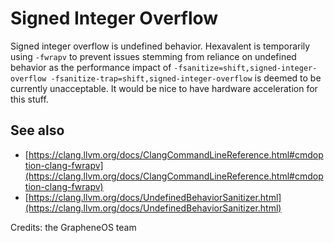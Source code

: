 # Signed Integer Overflow

Signed integer overflow is undefined behavior. Hexavalent is temporarily using
`-fwrapv` to prevent issues stemming from reliance on undefined behavior as the
performance impact of
`-fsanitize=shift,signed-integer-overflow -fsanitize-trap=shift,signed-integer-overflow`
is deemed to be currently unacceptable. It would be nice to have hardware 
acceleration for this stuff.


## See also

*   [https://clang.llvm.org/docs/ClangCommandLineReference.html#cmdoption-clang-fwrapv](https://clang.llvm.org/docs/ClangCommandLineReference.html#cmdoption-clang-fwrapv)
*   [https://clang.llvm.org/docs/UndefinedBehaviorSanitizer.html](https://clang.llvm.org/docs/UndefinedBehaviorSanitizer.html)

Credits: the GrapheneOS team
